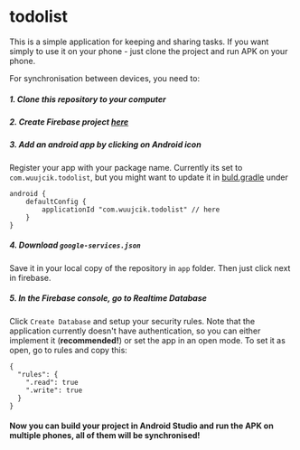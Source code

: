 # todolist

This is a simple application for keeping and sharing tasks. If you want simply to use it on your phone - just clone the project and run APK on your phone.

For synchronisation between devices, you need to:

##### 1. Clone this repository to your computer
##### 2. Create Firebase project [here](https://console.firebase.google.com/u/0/)
##### 3. Add an android app by clicking on Android icon
Register your app with your package name. Currently its set to `com.wuujcik.todolist`, but you might want to update it in [buld.gradle](https://github.com/wuujcik/todolist/blob/master/app/build.gradle) under 
```
android {
    defaultConfig {
        applicationId "com.wuujcik.todolist" // here
    }
}
```
##### 4. Download `google-services.json` 
Save it in your local copy of the repository in `app` folder.
Then just click next in firebase.
##### 5. In the Firebase console, go to Realtime Database
Click `Create Database` and setup your security rules. Note that the application currently doesn't have authentication, so you can either implement it  (**recommended!**) or set the app in an open mode. To set it as open, go to rules and copy this:
```
{
  "rules": {
    ".read": true
    ".write": true
  }
}
```

#### Now you can build your project in Android Studio and run the APK on multiple phones, all of them will be synchronised!
